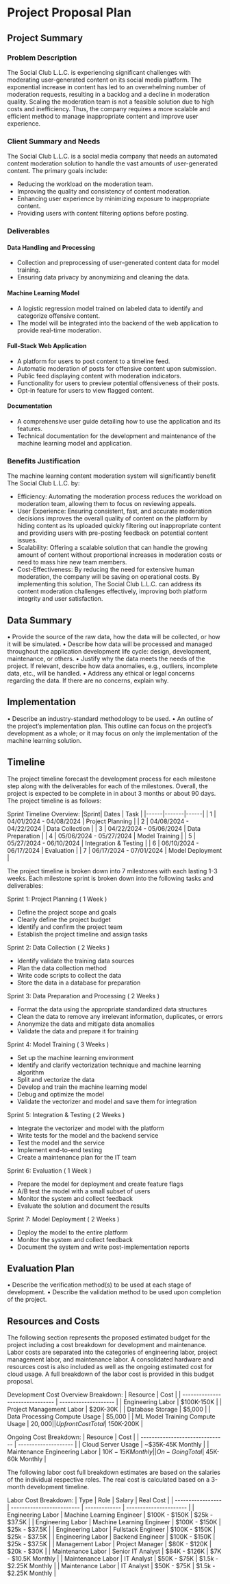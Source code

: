 # Project Proposal Plan

## Project Summary

### Problem Description

The Social Club L.L.C. is experiencing significant challenges with moderating user-generated content on its social media platform. The exponential increase in content has led to an overwhelming number of moderation requests, resulting in a backlog and a decline in moderation quality. Scaling the moderation team is not a feasible solution due to high costs and inefficiency. Thus, the company requires a more scalable and efficient method to manage inappropriate content and improve user experience.

### Client Summary and Needs

The Social Club L.L.C. is a social media company that needs an automated content moderation solution to handle the vast amounts of user-generated content. The primary goals include:

- Reducing the workload on the moderation team.
- Improving the quality and consistency of content moderation.
- Enhancing user experience by minimizing exposure to inappropriate content.
- Providing users with content filtering options before posting.

### Deliverables

#### Data Handling and Processing

- Collection and preprocessing of user-generated content data for model training.
- Ensuring data privacy by anonymizing and cleaning the data.

#### Machine Learning Model

- A logistic regression model trained on labeled data to identify and categorize offensive content.
- The model will be integrated into the backend of the web application to provide real-time moderation.

#### Full-Stack Web Application

- A platform for users to post content to a timeline feed.
- Automatic moderation of posts for offensive content upon submission.
- Public feed displaying content with moderation indicators.
- Functionality for users to preview potential offensiveness of their posts.
- Opt-in feature for users to view flagged content.

#### Documentation

- A comprehensive user guide detailing how to use the application and its features.
- Technical documentation for the development and maintenance of the machine learning model and application.

### Benefits Justification

The machine learning content moderation system will significantly benefit The Social Club L.L.C. by:

- Efficiency: Automating the moderation process reduces the workload on moderation team, allowing them to focus on reviewing appeals.
- User Experience: Ensuring consistent, fast, and accurate moderation decisions improves the overall quality of content on the platform by hiding content as its uploaded quickly filtering out inappropriate content and providing users with pre-posting feedback on potential content issues.
- Scalability: Offering a scalable solution that can handle the growing amount of content without proportional increases in moderation costs or need to mass hire new team members.
- Cost-Effectiveness: By reducing the need for extensive human moderation, the company will be saving on operational costs.
  By implementing this solution, The Social Club L.L.C. can address its content moderation challenges effectively, improving both platform integrity and user satisfaction.

## Data Summary

• Provide the source of the raw data, how the data will be collected, or how it will be simulated.
• Describe how data will be processed and managed throughout the application development life
cycle: design, development, maintenance, or others.
• Justify why the data meets the needs of the project. If relevant, describe how data anomalies, e.g.,
outliers, incomplete data, etc., will be handled.
• Address any ethical or legal concerns regarding the data. If there are no concerns, explain why.

## Implementation

• Describe an industry-standard methodology to be used.
• An outline of the project’s implementation plan. This outline can focus on the project’s
development as a whole; or it may focus on only the implementation of the machine learning
solution.

## Timeline

The project timeline forecast the development process for each milestone step along with the deliverables for each of the milestones. Overall, the project is expected to be complete in in about 3 months or about 90 days. The project timeline is as follows:

Sprint Timeline Overview:
|Sprint| Dates | Task |
|------|-------|------|
| 1 | 04/01/2024 - 04/08/2024 | Project Planning |
| 2 | 04/08/2024 - 04/22/2024 | Data Collection |
| 3 | 04/22/2024 - 05/06/2024 | Data Preparation |
| 4 | 05/06/2024 - 05/27/2024 | Model Training |
| 5 | 05/27/2024 - 06/10/2024 | Integration & Testing |
| 6 | 06/10/2024 - 06/17/2024 | Evaluation |
| 7 | 06/17/2024 - 07/01/2024 | Model Deployment |

The project timeline is broken down into 7 milestones with each lasting 1-3 weeks. Each milestone sprint is broken down into the following tasks and deliverables:

Sprint 1: Project Planning ( 1 Week )

- Define the project scope and goals
- Clearly define the project budget
- Identify and confirm the project team
- Establish the project timeline and assign tasks

Sprint 2: Data Collection ( 2 Weeks )

- Identify validate the training data sources
- Plan the data collection method
- Write code scripts to collect the data
- Store the data in a database for preparation

Sprint 3: Data Preparation and Processing ( 2 Weeks )

- Format the data using the appropriate standardized data structures
- Clean the data to remove any irrelevant information, duplicates, or errors
- Anonymize the data and mitigate data anomalies
- Validate the data and prepare it for training

Sprint 4: Model Training ( 3 Weeks )

- Set up the machine learning environment
- Identify and clarify vectorization technique and machine learning algorithm
- Split and vectorize the data
- Develop and train the machine learning model
- Debug and optimize the model
- Validate the vectorizer and model and save them for integration

Sprint 5: Integration & Testing ( 2 Weeks )

- Integrate the vectorizer and model with the platform
- Write tests for the model and the backend service
- Test the model and the service
- Implement end-to-end testing
- Create a maintenance plan for the IT team

Sprint 6: Evaluation ( 1 Week )

- Prepare the model for deployment and create feature flags
- A/B test the model with a small subset of users
- Monitor the system and collect feedback
- Evaluate the solution and document the results

Sprint 7: Model Deployment ( 2 Weeks )

- Deploy the model to the entire platform
- Monitor the system and collect feedback
- Document the system and write post-implementation reports

## Evaluation Plan

• Describe the verification method(s) to be used at each stage of development.
• Describe the validation method to be used upon completion of the project.

## Resources and Costs

The following section represents the proposed estimated budget for the project including a cost breakdown for development and maintenance. Labor costs are separated into the categories of engineering labor, project management labor, and maintenance labor. A consolidated hardware and resources cost is also included as well as the ongoing estimated cost for cloud usage. A full breakdown of the labor cost is provided in this budget proposal.

Development Cost Overview Breakdown:
| Resource | Cost |
| ------------------------------- | -------------------- |
| Engineering Labor | $100K-150K |
| Project Management Labor | $20K-30K |
| Database Storage | $5,000 |
| Data Processing Compute Usage | $5,000 |
| ML Model Training Compute Usage | $20,000 |
| Upfront Cost Total | ~$150K-200K |

Ongoing Cost Breakdown:
| Resource | Cost |
| ------------------------------- | -------------------- |
| Cloud Server Usage | ~$35K-45K Monthly |
| Maintenance Engineering Labor | $10K-15K Monthly |
| On-Going Total | ~$45K-60k Monthly |

The following labor cost full breakdown estimates are based on the salaries of the individual respective roles. The real cost is calculated based on a 3-month development timeline.

Labor Cost Breakdown:
| Type | Role | Salary | Real Cost |
| ----------------- | ------------------------- | ------------- | ---------------------- |
| Engineering Labor | Machine Learning Engineer | $100K - $150K | $25k - $37.5K |
| Engineering Labor | Machine Learning Engineer | $100K - $150K | $25k - $37.5K |
| Engineering Labor | Fullstack Engineer | $100K - $150K | $25k - $37.5K |
| Engineering Labor | Backend Engineer | $100K - $150K | $25k - $37.5K |
| Management Labor | Project Manager | $80K - $120K | $20k - $30K |
| Maintenance Labor | Senior IT Analyst | $84K - $126K | $7K - $10.5K Monthly |
| Maintenance Labor | IT Analyst | $50K - $75K | $1.5k - $2.25K Monthly |
| Maintenance Labor | IT Analyst | $50K - $75K | $1.5k - $2.25K Monthly |

